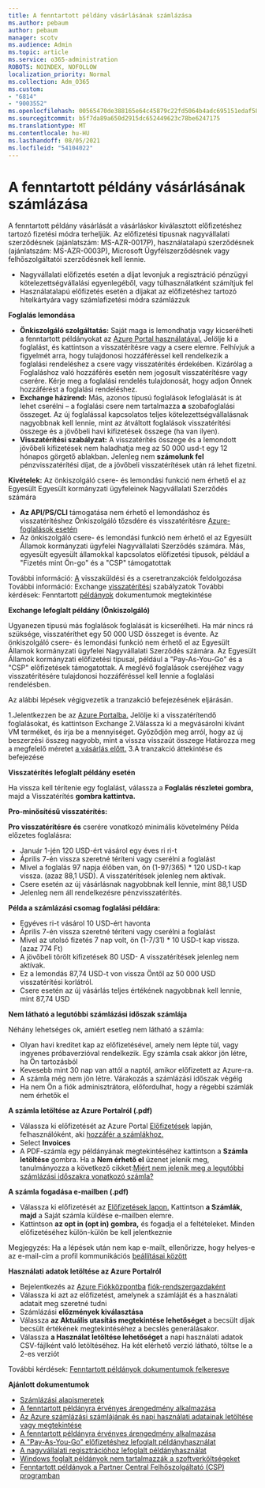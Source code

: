 ```yaml
---
title: A fenntartott példány vásárlásának számlázása
ms.author: pebaum
author: pebaum
manager: scotv
ms.audience: Admin
ms.topic: article
ms.service: o365-administration
ROBOTS: NOINDEX, NOFOLLOW
localization_priority: Normal
ms.collection: Adm_O365
ms.custom:
- "6814"
- "9003552"
ms.openlocfilehash: 00565470de388165e64c45879c22fd5064b4adc695151edaf58878f38a481ff2
ms.sourcegitcommit: b5f7da89a650d2915dc652449623c78be6247175
ms.translationtype: MT
ms.contentlocale: hu-HU
ms.lasthandoff: 08/05/2021
ms.locfileid: "54104022"
---
```

# <a name="billing-for-reserved-instance-purchase"></a>A fenntartott példány vásárlásának számlázása

A fenntartott példány vásárlását a vásárláskor kiválasztott előfizetéshez tartozó fizetési módra terheljük. Az előfizetési típusnak nagyvállalati szerződésnek (ajánlatszám: MS-AZR-0017P), használatalapú szerződésnek (ajánlatszám: MS-AZR-0003P), Microsoft Ügyfélszerződésnek vagy felhőszolgáltatói szerződésnek kell lennie.

- Nagyvállalati előfizetés esetén a díjat levonjuk a regisztráció pénzügyi kötelezettségvállalási egyenlegéből, vagy túlhasználatként számítjuk fel
- Használatalapú előfizetés esetén a díjakat az előfizetéshez tartozó hitelkártyára vagy számlafizetési módra számlázzuk

**Foglalás lemondása**

- **Önkiszolgáló szolgáltatás:** Saját maga is lemondhatja vagy kicserélheti a fenntartott példányokat az [Azure Portal használatával.](https://portal.azure.com/#blade/Microsoft_Azure_Reservations/ReservationsBrowseBlade) Jelölje ki a foglalást, és kattintson a visszatérítésre vagy a csere elemre. Felhívjuk a figyelmét arra, hogy tulajdonosi hozzáféréssel kell rendelkezik a foglalási rendeléshez a csere vagy visszatérítés érdekében. Kizárólag a Foglaláshoz való hozzáférés esetén nem jogosult visszatérítésre vagy cserére. Kérje meg a foglalási rendelés tulajdonosát, hogy adjon Önnek hozzáférést a foglalási rendeléshez.
- **Exchange házirend:** Más, azonos típusú foglalások lefoglalását is át lehet cserélni – a foglalási csere nem tartalmazza **a** szobafoglalási összeget. Az új foglalással kapcsolatos teljes kötelezettségvállalásnak nagyobbnak kell lennie, mint az átváltott foglalások visszatérítési összege és a jövőbeli havi kifizetések összege (ha van ilyen).
- **Visszatérítési szabályzat:** A visszatérítés összege és a lemondott jövőbeli kifizetések nem haladhatja meg az 50 000 usd-t egy 12 hónapos görgető ablakban. Jelenleg nem **számolunk fel** pénzvisszatérítési díjat, de a jövőbeli visszatérítések után rá lehet fizetni.

**Kivételek:** Az önkiszolgáló csere- és lemondási funkció nem érhető el az Egyesült Egyesült kormányzati ügyfeleinek Nagyvállalati Szerződés számára

- **Az API/PS/CLI** támogatása nem érhető el lemondáshoz és visszatérítéshez Önkiszolgáló tőzsdére és visszatérítésre [Azure-foglalások esetén](https://docs.microsoft.com/azure/cost-management-billing/reservations/exchange-and-refund-azure-reservations?WT.mc_id=Portal-Microsoft_Azure_Support)
- Az önkiszolgáló csere- és lemondási funkció nem érhető el az Egyesült Államok kormányzati ügyfelei Nagyvállalati Szerződés számára. Más, egyesült egyesült államokkal kapcsolatos előfizetési típusok, például a "Fizetés mint Ön-go" és a "CSP" támogatottak

További információ: [A](https://docs.microsoft.com/azure/billing/billing-azure-reservations-self-service-exchange-and-refund?WT.mc_id=Portal-Microsoft_Azure_Support#how-return-and-exchange-transactions-are-processed) visszaküldési és a cseretranzakciók feldolgozása További információ: Exchange [visszatérítési](https://docs.microsoft.com/azure/billing/billing-azure-reservations-self-service-exchange-and-refund?WT.mc_id=Portal-Microsoft_Azure_Support#exchange-policies) szabályzatok További kérdések: Fenntartott [példányok](https://docs.microsoft.com/azure/billing/billing-save-compute-costs-reservations?WT.mc_id=Portal-Microsoft_Azure_Support) dokumentumok megtekintése

**Exchange lefoglalt példány (Önkiszolgáló)**

Ugyanezen típusú más foglalások foglalását is kicserélheti. Ha már nincs rá szüksége, visszatéríthet egy 50 000 USD összeget is évente. Az önkiszolgáló csere- és lemondási funkció nem érhető el az Egyesült Államok kormányzati ügyfelei Nagyvállalati Szerződés számára. Az Egyesült Államok kormányzati előfizetési típusai, például a "Pay-As-You-Go" és a "CSP" előfizetések támogatottak. A meglévő foglalások cseréjéhez vagy visszatérítésére tulajdonosi hozzáféréssel kell lennie a foglalási rendelésben.

Az alábbi lépések végigvezetik a tranzakció befejezésének eljárásán.

1.Jelentkezzen be az [Azure Portalba.](https://portal.azure.com/#blade/Microsoft_Azure_Reservations/ReservationsBrowseBlade) Jelölje ki a visszatérítendő foglalásokat, és kattintson Exchange  2.Válassza ki a megvásárolni kívánt VM terméket, és írja be a mennyiséget. Győződjön meg arról, hogy az új beszerzési összeg nagyobb, mint a vissza visszaút összege Határozza meg a megfelelő méretet [a vásárlás előtt.](https://docs.microsoft.com/azure/virtual-machines/windows/prepay-reserved-vm-instances?WT.mc_id=Portal-Microsoft_Azure_Support#determine-the-right-vm-size-before-you-buy)
3.A tranzakció áttekintése és befejezése

**Visszatérítés lefoglalt példány esetén**

Ha vissza kell térítenie egy foglalást, válassza a **Foglalás részletei gombra,** majd a Visszatérítés **gombra kattintva.**

**Pro-minősítésű visszatérítés:**

**Pro visszatérítésre és** cserére vonatkozó minimális követelmény Példa előzetes foglalásra:

- Január 1-jén 120 USD-ért vásárol egy éves ri ri-t
- Április 7-én vissza szeretné téríteni vagy cserélni a foglalást
- Mivel a foglalás 97 napja élőben van, ön (1-97/365) * 120 USD-t kap vissza. (azaz 88,1 USD). A visszatérítések jelenleg nem aktívak.
- Csere esetén az új vásárlásnak nagyobbnak kell lennie, mint 88,1 USD
- Jelenleg nem áll rendelkezésre pénzvisszatérítés.

**Példa a számlázási csomag foglalási példára:**

- Egyéves ri-t vásárol 10 USD-ért havonta
- Április 7-én vissza szeretné téríteni vagy cserélni a foglalást
- Mivel az utolsó fizetés 7 nap volt, ön (1-7/31) * 10 USD-t kap vissza. (azaz 774 Ft)
- A jövőbeli törölt kifizetések 80 USD- A visszatérítések jelenleg nem aktívak.
- Ez a lemondás 87,74 USD-t von vissza Öntől az 50 000 USD visszatérítési korlátról.
- Csere esetén az új vásárlás teljes értékének nagyobbnak kell lennie, mint 87,74 USD

**Nem látható a legutóbbi számlázási időszak számlája**

Néhány lehetséges ok, amiért esetleg nem látható a számla:

- Olyan havi kreditet kap az előfizetésével, amely nem lépte túl, vagy ingyenes próbaverzióval rendelkezik. Egy számla csak akkor jön létre, ha Ön tartozásból
- Kevesebb mint 30 nap van attól a naptól, amikor előfizetett az Azure-ra.
- A számla még nem jön létre. Várakozás a számlázási időszak végéig
- Ha nem Ön a fiók adminisztrátora, előfordulhat, hogy a régebbi számlák nem érhetők el

**A számla letöltése az Azure Portalról (.pdf)**

- Válassza ki előfizetését az Azure Portal [Előfizetések](https://portal.azure.com/#blade/Microsoft_Azure_Billing/SubscriptionsBlade) lapján, felhasználóként, aki [hozzáfér a számlákhoz.](https://docs.microsoft.com/azure/billing/billing-manage-access?WT.mc_id=Portal-Microsoft_Azure_Support)
- Select **Invoices**
- A PDF-számla egy példányának megtekintéséhez kattintson a **Számla letöltése** gombra. Ha a **Nem érhető el** üzenet jelenik meg, tanulmányozza a következő cikket:[Miért nem jelenik meg a legutóbbi számlázási időszakra vonatkozó számla?](https://docs.microsoft.com/azure/billing/billing-download-azure-invoice-daily-usage-date?WT.mc_id=Portal-Microsoft_Azure_Support#noinvoice)

**A számla fogadása e-mailben (.pdf)**

- Válassza ki előfizetését az [Előfizetések lapon.](https://portal.azure.com/#blade/Microsoft_Azure_Billing/SubscriptionsBlade) Kattintson **a Számlák, majd** a Saját számla küldése e-mailben elemre.
- Kattintson **az opt in (opt in) gombra,** és fogadja el a feltételeket. Minden előfizetéséhez külön-külön be kell jelentkeznie

Megjegyzés: Ha a lépések után nem kap e-mailt, ellenőrizze, hogy helyes-e az e-mail-cím a profil kommunikációs [beállításai között](https://account.windowsazure.com/profile)

**Használati adatok letöltése az Azure Portalról**

- Bejelentkezés az [Azure Fiókközpontba](https://account.windowsazure.com/Subscriptions) [fiók-rendszergazdaként](https://docs.microsoft.com/azure/billing/billing-subscription-transfer?WT.mc_id=Portal-Microsoft_Azure_Support#whoisaa)
- Válassza ki azt az előfizetést, amelynek a számláját és a használati adatait meg szeretné tudni
- Számlázási **előzmények kiválasztása**
- Válassza **az Aktuális utasítás megtekintése lehetőséget** a becsült díjak becsült értékének megtekintéséhez a becslés generálásakor.
- Válassza **a Használat letöltése lehetőséget** a napi használati adatok CSV-fájlként való letöltéséhez. Ha két elérhető verzió látható, töltse le a 2-es verziót

További kérdések: [Fenntartott példányok dokumentumok felkeresve](https://docs.microsoft.com/azure/billing/billing-save-compute-costs-reservations?WT.mc_id=Portal-Microsoft_Azure_Support)

**Ajánlott dokumentumok**

- [Számlázási alapismeretek](https://docs.microsoft.com/partner-center/billing-basics/?WT.mc_id=Portal-Microsoft_Azure_Support)
- [A fenntartott példányra érvényes árengedmény alkalmazása](https://docs.microsoft.com/azure/billing/billing-understand-vm-reservation-charges/?WT.mc_id=Portal-Microsoft_Azure_Support)
- [Az Azure számlázási számlájának és napi használati adatainak letöltése vagy megtekintése](https://docs.microsoft.com/azure/billing/billing-download-azure-invoice-daily-usage-date?WT.mc_id=Portal-Microsoft_Azure_Support)
- [A fenntartott példányra érvényes árengedmény alkalmazása](https://docs.microsoft.com/azure/billing/billing-understand-vm-reservation-charges/?WT.mc_id=Portal-Microsoft_Azure_Support)
- [A "Pay-As-You-Go" előfizetéshez lefoglalt példányhasználat](https://docs.microsoft.com/azure/billing/billing-understand-reserved-instance-usage/?WT.mc_id=Portal-Microsoft_Azure_Support)
- [A nagyvállalati regisztrációhoz lefoglalt példányhasználat](https://docs.microsoft.com/azure/billing/billing-understand-reserved-instance-usage-ea/?WT.mc_id=Portal-Microsoft_Azure_Support)
- [Windows foglalt példányok nem tartalmazzák a szoftverköltségeket](https://docs.microsoft.com/azure/billing/billing-reserved-instance-windows-software-costs/?WT.mc_id=Portal-Microsoft_Azure_Support)
- [Fenntartott példányok a Partner Central Felhőszolgáltató (CSP) programban](https://docs.microsoft.com/partner-center/azure-reservations/?WT.mc_id=Portal-Microsoft_Azure_Support)
